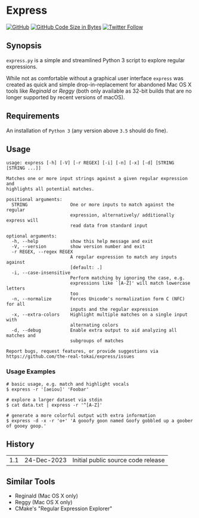 # Express

[![GitHub](https://img.shields.io/github/license/the-real-tokai/express?color=green&label=License&style=flat)](https://github.com/the-real-tokai/express/blob/master/LICENSE)
[![GitHub Code Size in Bytes](https://img.shields.io/github/languages/code-size/the-real-tokai/express?label=Code%20Size&style=flat)](https://github.com/the-real-tokai/express/)
[![Twitter Follow](https://img.shields.io/twitter/follow/binaryriot?color=blue&label=Follow%20%40binaryriot&style=flat)](https://twitter.com/binaryriot)

## Synopsis

`express.py` is a simple and streamlined Python 3 script to explore regular expressions.

While not as comfortable without a graphical user interface `express` was created as quick and simple drop-in-replacement for
abandoned Mac OS X tools like _Reginald_ or _Reggy_ (both only available as 32-bit builds that are no longer supported
by recent versions of macOS).

## Requirements

An installation of `Python 3` (any version above `3.5` should do fine).

## Usage

```
usage: express [-h] [-V] [-r REGEX] [-i] [-n] [-x] [-d] [STRING [STRING ...]]

Matches one or more input strings against a given regular expression and
highlights all potential matches.

positional arguments:
  STRING                One or more inputs to match against the regular
                        expression, alternatively/ additionally express will
                        read data from standard input

optional arguments:
  -h, --help            show this help message and exit
  -V, --version         show version number and exit
  -r REGEX, --regex REGEX
                        A regular expression to match any inputs against
                        [default: .]
  -i, --case-insensitive
                        Perform matching by ignoring the case, e.g.
                        expressions like `[A-Z]' will match lowercase letters
                        too
  -n, --normalize       Forces Unicode's normalization form C (NFC) for all
                        inputs and the regular expression
  -x, --extra-colors    Highlight multiple matches on a single input with
                        alternating colors
  -d, --debug           Enable extra output to aid analyzing all matches and
                        subgroups of matches

Report bugs, request features, or provide suggestions via
https://github.com/the-real-tokai/express/issues
```

### Usage Examples

``` shell
# basic usage, e.g. match and highlight vocals
$ express -r '[aeiou]' 'Foobar'
```

``` shell
# explore a larger dataset via stdin
$ cat data.txt | express -r '^[A-Z]'
```

``` shell
# generate a more colorful output with extra information
$ express -d -x -r 'o+' 'A gooofy goon named Goofy gobbled up a goober of gooey goop.'
```

## History

<table>
    <tr>
        <td valign=top>1.1</td>
        <td valign=top nowrap>24-Dec-2023</td>
        <td>Initial public source code release</td>
    </tr>
</table>

## Similar Tools

* Reginald (Mac OS X only)
* Reggy (Mac OS X only)
* CMake's "Regular Expression Explorer"
